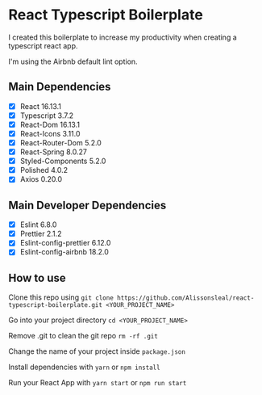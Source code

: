# React Typescript Boilerplate

I created this boilerplate to increase my productivity when creating a typescript react app.

I'm using the Airbnb default lint option.

## Main Dependencies

- [x] React 16.13.1
- [x] Typescript 3.7.2
- [x] React-Dom 16.13.1
- [x] React-Icons 3.11.0
- [x] React-Router-Dom 5.2.0
- [x] React-Spring 8.0.27
- [x] Styled-Components 5.2.0
- [x] Polished 4.0.2
- [x] Axios 0.20.0

## Main Developer Dependencies

- [x] Eslint 6.8.0
- [x] Prettier 2.1.2
- [x] Eslint-config-prettier 6.12.0
- [x] Eslint-config-airbnb 18.2.0

## How to use

Clone this repo using `git clone https://github.com/Alissonsleal/react-typescript-boilerplate.git <YOUR_PROJECT_NAME>`

Go into your project directory `cd <YOUR_PROJECT_NAME>`

Remove .git to clean the git repo `rm -rf .git`

Change the name of your project inside `package.json`

Install dependencies with `yarn` or `npm install`

Run your React App with `yarn start` or `npm run start`
